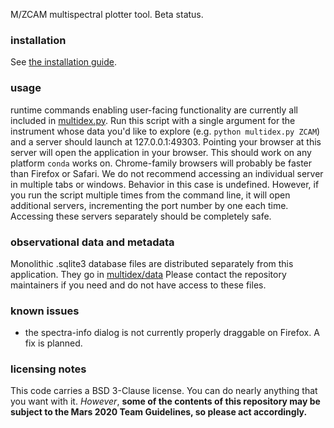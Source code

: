 M/ZCAM multispectral plotter tool. Beta status.

### installation
See [the installation guide](installation_guide.md).

### usage
runtime commands enabling user-facing functionality are currently all included in 
[multidex.py](multidex/multidex.py). Run this script with a single argument for the instrument whose data 
you'd like to explore (e.g. `python multidex.py ZCAM`) and a server should launch at 127.0.0.1:49303. Pointing your 
browser at this server will open the application in your browser. This should work on any platform `conda` works on. 
Chrome-family browsers will probably be faster than Firefox or Safari. We do not recommend accessing an individual 
server in multiple tabs or windows. Behavior in this case is undefined. However, if you run the script multiple times
from the command line, it will open additional servers, incrementing the port number by one each time. Accessing these
servers separately should be completely safe.

### observational data and metadata
Monolithic .sqlite3 database files are distributed separately from this application. They go in 
[multidex/data](multidex/data/) Please contact the repository maintainers if you need and do not have access to these 
files.

### known issues
* the spectra-info dialog is not currently properly draggable on Firefox. A fix is planned.

### licensing notes
This code carries a BSD 3-Clause license. You can do nearly anything that you want with it. _However_, **some of the 
contents of this repository may be subject to the Mars 2020 Team Guidelines, so please act accordingly.**
